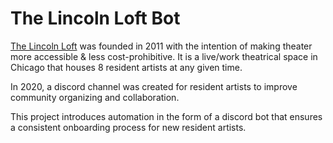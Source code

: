 # The Lincoln Loft Bot

[The Lincoln Loft](http://www.thelincolnloft.com/) was founded in 2011 with the intention of making theater more accessible & less cost-prohibitive. It is a live/work theatrical space in Chicago that houses 8 resident artists at any given time. 

In 2020, a discord channel was created for resident artists to improve community organizing and collaboration. 

This project introduces automation in the form of a discord bot that ensures a consistent onboarding process for new resident artists.
